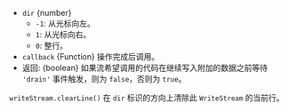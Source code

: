 <!-- YAML
added: v0.7.7
changes:
  - version: v12.7.0
    pr-url: https://github.com/nodejs/node/pull/28721
    description: The stream's write() callback and return value are exposed.
-->

* `dir` {number}
  * `-1`: 从光标向左。
  * `1`: 从光标向右。
  * `0`: 整行。
* `callback` {Function} 操作完成后调用。
* 返回: {boolean} 如果流希望调用的代码在继续写入附加的数据之前等待 `'drain'` 事件触发，则为 `false`，否则为 `true`。

`writeStream.clearLine()` 在 `dir` 标识的方向上清除此 `WriteStream` 的当前行。

